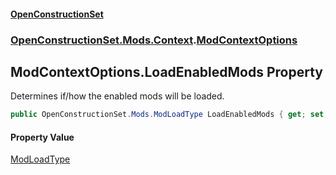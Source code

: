 #### [OpenConstructionSet](index.md 'index')
### [OpenConstructionSet.Mods.Context](index.md#OpenConstructionSet_Mods_Context 'OpenConstructionSet.Mods.Context').[ModContextOptions](0fvPZYrIPfE_d1zRcer52Q.md 'OpenConstructionSet.Mods.Context.ModContextOptions')
## ModContextOptions.LoadEnabledMods Property
Determines if/how the enabled mods will be loaded.  
```csharp
public OpenConstructionSet.Mods.ModLoadType LoadEnabledMods { get; set; }
```
#### Property Value
[ModLoadType](xO6px+9R12hGk3SWOoCfLQ.md 'OpenConstructionSet.Mods.ModLoadType')

